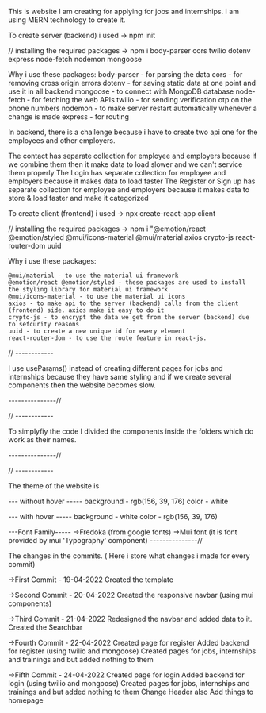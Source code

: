 This is website I am creating for applying for jobs and internships.
I am using MERN technology to create it.

To create server (backend) i used 
-> npm init

// installing the required packages
-> npm i body-parser cors twilio dotenv express node-fetch nodemon mongoose

Why i use these packages:
    body-parser - for parsing the data
    cors - for removing cross origin errors
    dotenv - for saving static data at one point and use it in all backend
    mongoose - to connect with MongoDB database
    node-fetch - for fetching the web APIs
    twilio - for sending verification otp on the phone numbers
    nodemon - to make server restart automatically whenever a change is made
    express - for routing


In backend, there is a challenge because i have to create two api one for the employees and other employers.

The contact has separate collection for employee and employers because if we combine them then it make data to load slower and we can't service them properly
The Login has separate collection for employee and employers because it makes data to load faster
The Register or Sign up has separate collection for employee and employers because it makes data to store & load faster and make it categorized



To create client (frontend) i used
-> npx create-react-app client

// installing the required packages
-> npm i "@emotion/react @emotion/styled @mui/icons-material @mui/material axios crypto-js react-router-dom uuid


Why i use these packages:

    @mui/material - to use the material ui framework
    @emotion/react @emotion/styled - these packages are used to install the styling library for material ui framework
    @mui/icons-material - to use the material ui icons
    axios - to make api to the server (backend) calls from the client (frontend) side. axios make it easy to do it
    crypto-js - to encrypt the data we get from the server (backend) due to sefcurity reasons
    uuid - to create a new unique id for every element
    react-router-dom - to use the route feature in react-js.



// ------------

I use useParams() instead of creating different pages for jobs and internships because they have same styling and if we create several 
components then the website becomes slow.

 ---------------//


// ------------

To simplyfiy the code I divided the components inside the folders which do work as their names.

 ---------------//


// ------------

The theme of the website is 

--- without hover -----
background - rgb(156, 39, 176)
color - white

--- with hover -----
background - white
color - rgb(156, 39, 176)

---Font Family-----
->Fredoka (from google fonts)
->Mui font (it is font provided by mui 'Typography' component)
 ---------------//

The changes in the commits. ( Here i store what changes i made for every commit)

->First Commit - 19-04-2022
    Created the template

->Second Commit - 20-04-2022
    Created the responsive navbar (using mui components)

->Third Commit - 21-04-2022
    Redesigned the navbar and added data to it.
    Created the Searchbar

->Fourth Commit - 22-04-2022
    Created page for  register
    Added backend for  register (using twilio and mongoose)
    Created pages for jobs, internships and trainings and but added nothing to them

->Fifth Commit - 24-04-2022
    Created page for  login
    Added backend for  login (using twilio and mongoose)
    Created pages for jobs, internships and trainings and but added nothing to them
    Change Header also
    Add things to homepage